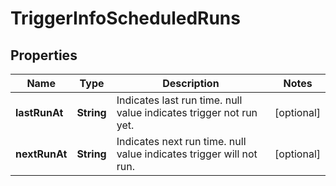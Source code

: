 

# TriggerInfoScheduledRuns


## Properties

| Name | Type | Description | Notes |
|------------ | ------------- | ------------- | -------------|
|**lastRunAt** | **String** | Indicates last run time. null value indicates trigger not run yet. |  [optional] |
|**nextRunAt** | **String** | Indicates next run time. null value indicates trigger will not run. |  [optional] |



